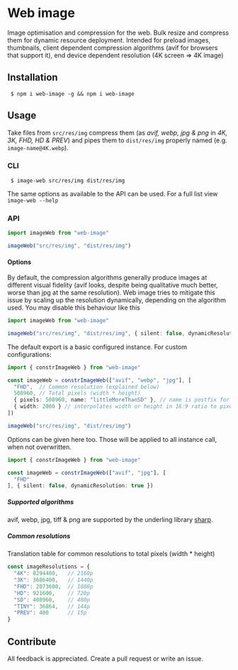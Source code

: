 # Web image

Image optimisation and compression for the web. Bulk resize and compress them for dynamic resource deployment. Intended for preload images, thumbnails, client dependent compression algorithms (avif for browsers that support it), end device dependent resolution (4K screen => 4K image)

## Installation

```shell
 $ npm i web-image -g && npm i web-image
```

## Usage

Take files from `src/res/img` compress them (as *avif, webp, jpg & png* in *4K, 3K, FHD, HD & PREV*) and pipes them to `dist/res/img` properly named (e.g. `image-name@4K.webp`).

### CLI

```shell
 $ image-web src/res/img dist/res/img
```

The same options as available to the API can be used. For a full list view `image-web --help`

### API

```ts
import imageWeb from "web-image"

imageWeb("src/res/img", "dist/res/img")
```

#### Options

By default, the compression algorithms generally produce images at different visual fidelity (avif looks, despite being qualitative much better, worse than jpg at the same resolution). Web image tries to mitigate this issue by scaling up the resolution dynamically, depending on the algorithm used. You may disable this behaviour like this

```ts
import imageWeb from "web-image"

imageWeb("src/res/img", "dist/res/img", { silent: false, dynamicResolution: true })
```

The default export is a basic configured instance. For custom configurations: 

```ts
import { constrImageWeb } from "web-image"

const imageWeb = constrImageWeb(["avif", "webp", "jpg"], [
  "FHD",  // Common resolution (explained below)
  508960, // Total pixels (width * height)
  { pixels: 508960, name: "littleMoreThanSD" }, // name is postfix for resolution (filename e.g. img@littleMoreThanSD.avif)
  { width: 2000 } // interpolates width or height in 16:9 ratio to pixels
])

imageWeb("src/res/img", "dist/res/img")
```

Options can be given here too. Those will be applied to all instance call, when not overwritten.

```ts
import { constrImageWeb } from "web-image"

const imageWeb = constrImageWeb(["avif", "jpg"], [
  "FHD"
], { silent: false, dynamicResolution: true })
```

##### Supported algorithms

avif, webp, jpg, tiff & png are supported by the underling library [sharp](https://www.npmjs.com/package/sharp).

##### Common resolutions

Translation table for common resolutions to total pixels (width * height)

```ts
const imageResolutions = {
  "4K": 8294400,   // 2160p
  "3K": 3686400,   // 1440p
  "FHD": 2073600,  // 1080p
  "HD": 921600,    // 720p
  "SD": 408960,    // 480p
  "TINY": 36864,   // 144p
  "PREV": 400      // 15p
}
```

## Contribute

All feedback is appreciated. Create a pull request or write an issue.
